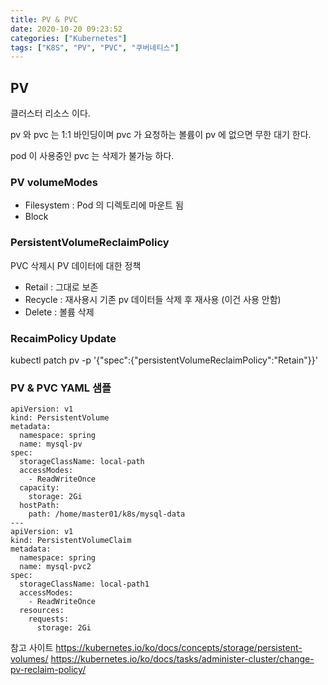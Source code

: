 ```yaml
---
title: PV & PVC
date: 2020-10-20 09:23:52
categories: ["Kubernetes"]
tags: ["K8S", "PV", "PVC", "쿠버네티스"] 
---
```

## PV

클러스터 리소스 이다.

pv 와 pvc 는 1:1 바인딩이며 pvc 가 요청하는 볼륨이 pv 에 없으면 무한 대기 한다.

pod 이 사용중인 pvc 는 삭제가 불가능 하다.

### PV volumeModes

- Filesystem : Pod 의 디렉토리에 마운트 됨
- Block


### PersistentVolumeReclaimPolicy 
PVC 삭제시 PV 데이터에 대한 정책

- Retail : 그대로 보존
- Recycle : 재사용시 기존 pv 데이터들 삭제 후 재사용 (이건 사용 안함)
- Delete : 볼륨 삭제 

### RecaimPolicy Update

kubectl patch pv <your-pv-name> -p '{"spec":{"persistentVolumeReclaimPolicy":"Retain"}}'

### PV & PVC YAML 샘플

```
apiVersion: v1
kind: PersistentVolume
metadata:
  namespace: spring
  name: mysql-pv
spec:
  storageClassName: local-path
  accessModes:
    - ReadWriteOnce
  capacity:
    storage: 2Gi
  hostPath:
    path: /home/master01/k8s/mysql-data
---
apiVersion: v1
kind: PersistentVolumeClaim
metadata:
  namespace: spring
  name: mysql-pvc2
spec:
  storageClassName: local-path1
  accessModes:
    - ReadWriteOnce
  resources:
    requests:
      storage: 2Gi
```

참고 사이트
https://kubernetes.io/ko/docs/concepts/storage/persistent-volumes/
https://kubernetes.io/ko/docs/tasks/administer-cluster/change-pv-reclaim-policy/